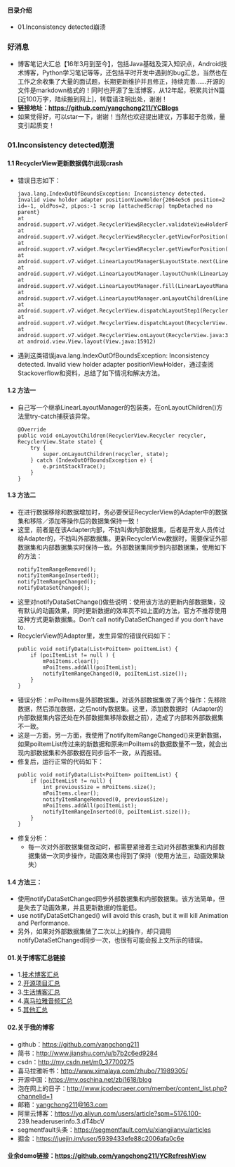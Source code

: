 #### 目录介绍
- 01.Inconsistency detected崩溃



### 好消息
- 博客笔记大汇总【16年3月到至今】，包括Java基础及深入知识点，Android技术博客，Python学习笔记等等，还包括平时开发中遇到的bug汇总，当然也在工作之余收集了大量的面试题，长期更新维护并且修正，持续完善……开源的文件是markdown格式的！同时也开源了生活博客，从12年起，积累共计N篇[近100万字，陆续搬到网上]，转载请注明出处，谢谢！
- **链接地址：https://github.com/yangchong211/YCBlogs**
- 如果觉得好，可以star一下，谢谢！当然也欢迎提出建议，万事起于忽微，量变引起质变！




### 01.Inconsistency detected崩溃
#### 1.1 RecyclerView更新数据偶尔出现crash
- 错误日志如下：
    ```
    java.lang.IndexOutOfBoundsException: Inconsistency detected. Invalid view holder adapter positionViewHolder{2064e5c6 position=2 id=-1, oldPos=2, pLpos:-1 scrap [attachedScrap] tmpDetached no parent}
    at android.support.v7.widget.RecyclerView$Recycler.validateViewHolderForOffsetPosition(RecyclerView.java:4505)
    at android.support.v7.widget.RecyclerView$Recycler.getViewForPosition(RecyclerView.java:4636)
    at android.support.v7.widget.RecyclerView$Recycler.getViewForPosition(RecyclerView.java:4617)
    at android.support.v7.widget.LinearLayoutManager$LayoutState.next(LinearLayoutManager.java:1994)
    at android.support.v7.widget.LinearLayoutManager.layoutChunk(LinearLayoutManager.java:1390)
    at android.support.v7.widget.LinearLayoutManager.fill(LinearLayoutManager.java:1353)
    at android.support.v7.widget.LinearLayoutManager.onLayoutChildren(LinearLayoutManager.java:574)
    at android.support.v7.widget.RecyclerView.dispatchLayoutStep1(RecyclerView.java:2979)
    at android.support.v7.widget.RecyclerView.dispatchLayout(RecyclerView.java:2904)
    at android.support.v7.widget.RecyclerView.onLayout(RecyclerView.java:3283)
    at android.view.View.layout(View.java:15912)
    ```
- 遇到这类错误java.lang.IndexOutOfBoundsException: Inconsistency detected. Invalid view holder adapter positionViewHolder，通过查阅Stackoverflow和资料，总结了如下情况和解决方法。

#### 1.2 方法一
- 自己写一个继承LinearLayoutManager的包装类，在onLayoutChildren()方法里try-catch捕获该异常。
    ```
    @Override
    public void onLayoutChildren(RecyclerView.Recycler recycler, RecyclerView.State state) {
        try {
            super.onLayoutChildren(recycler, state);
        } catch (IndexOutOfBoundsException e) {
            e.printStackTrace();
        }
    }
    ```



#### 1.3 方法二
- 在进行数据移除和数据增加时，务必要保证RecyclerView的Adapter中的数据集和移除／添加等操作后的数据集保持一致！
- 这里，前者是在该Adapter内部，不妨叫做内部数据集，后者是开发人员传过给Adapter的，不妨叫外部数据集。更新RecyclerView数据时，需要保证外部数据集和内部数据集实时保持一致。外部数据集同步到内部数据集，使用如下的方法：
    ```
    notifyItemRangeRemoved();
    notifyItemRangeInserted();
    notifyItemRangeChanged();
    notifyDataSetChanged();
    ```
- 这里对notifyDataSetChange()做些说明：使用该方法的更新内部数据集，没有默认的动画效果，同时更新数据的效率页不如上面的方法，官方不推荐使用这种方式更新数据集。Don’t call notifyDataSetChanged if you don’t have to.
- RecyclerView的Adapter里，发生异常的错误代码如下：
    ```
    public void notifyData(List<PoiItem> poiItemList) {
        if (poiItemList != null ) {
            mPoiItems.clear();
            mPoiItems.addAll(poiItemList);
            notifyItemRangeChanged(0, poiItemList.size());
        }
    }
    ```
- 错误分析：mPoiItems是外部数据集，对该外部数据集做了两个操作：先移除数据，然后添加数据，之后notify数据集。这里，添加数数据时（Adapter的内部数据集内容还处在外部数据集移除数据之前），造成了内部和外部数据集不一致。
- 这是一方面，另一方面，我使用了notifyItemRangeChanged()来更新数据，如果poiItemList传过来的新数据和原来mPoiItems的数据数量不一致，就会出现内部数据集和外部数据在同步后不一致，从而报错。
- 修复后，运行正常的代码如下：
    ```
    public void notifyData(List<PoiItem> poiItemList) {
        if (poiItemList != null) {
            int previousSize = mPoiItems.size();
            mPoiItems.clear();
            notifyItemRangeRemoved(0, previousSize);
            mPoiItems.addAll(poiItemList);
            notifyItemRangeInserted(0, poiItemList.size());
        }
    }
    ```
- 修复分析：
    - 每一次对外部数据集做改动时，都需要紧接着主动对外部数据集和内部数据集做一次同步操作，动画效果也得到了保持（使用方法三，动画效果缺失）


#### 1.4 方法三：
- 使用notifyDataSetChanged同步外部数据集和内部数据集。该方法简单，但是失去了动画效果，并且更新数据的性能低。
- use notifyDataSetChanged() will avoid this crash, but it will kill Animation and Performance.
- 另外，如果对外部数据集做了二次以上的操作，却只调用notifyDataSetChanged同步一次，也很有可能会报上文所示的错误。






#### 01.关于博客汇总链接
- 1.[技术博客汇总](https://www.jianshu.com/p/614cb839182c)
- 2.[开源项目汇总](https://blog.csdn.net/m0_37700275/article/details/80863574)
- 3.[生活博客汇总](https://blog.csdn.net/m0_37700275/article/details/79832978)
- 4.[喜马拉雅音频汇总](https://www.jianshu.com/p/f665de16d1eb)
- 5.[其他汇总](https://www.jianshu.com/p/53017c3fc75d)



#### 02.关于我的博客
- github：https://github.com/yangchong211
- 简书：http://www.jianshu.com/u/b7b2c6ed9284
- csdn：http://my.csdn.net/m0_37700275
- 喜马拉雅听书：http://www.ximalaya.com/zhubo/71989305/
- 开源中国：https://my.oschina.net/zbj1618/blog
- 泡在网上的日子：http://www.jcodecraeer.com/member/content_list.php?channelid=1
- 邮箱：yangchong211@163.com
- 阿里云博客：https://yq.aliyun.com/users/article?spm=5176.100- 239.headeruserinfo.3.dT4bcV
- segmentfault头条：https://segmentfault.com/u/xiangjianyu/articles
- 掘金：https://juejin.im/user/5939433efe88c2006afa0c6e


#### 业余demo链接：https://github.com/yangchong211/YCRefreshView





